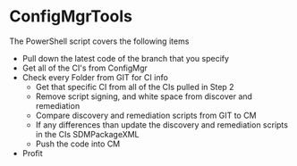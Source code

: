 # ConfigMgrTools

The PowerShell script covers the following items
- Pull down the latest code of the branch that you specify
- Get all of the CI's from ConfigMgr
- Check every Folder from GIT for CI info
    - Get that specific CI from all of the CIs pulled in Step 2
    - Remove script signing, and white space from discover and remediation
    - Compare discovery and remediation scripts from GIT to CM
    - If any differences than update the discovery and remediation scripts in the CIs SDMPackageXML
    - Push the code into CM
- Profit